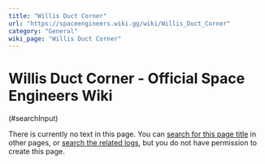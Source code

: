 ```yaml
---
title: "Willis Duct Corner"
url: "https://spaceengineers.wiki.gg/wiki/Willis_Duct_Corner"
category: "General"
wiki_page: "Willis Duct Corner"
---
```


# Willis Duct Corner - Official Space Engineers Wiki

(#searchInput)

There is currently no text in this page. You can [search for this page title](https://spaceengineers.wiki.gg/wiki/Special:Search/Willis_Duct_Corner "Special:Search/Willis Duct Corner") in other pages, or [search the related logs](https://spaceengineers.wiki.gg/wiki/Special:Log?page=Willis_Duct_Corner), but you do not have permission to create this page.